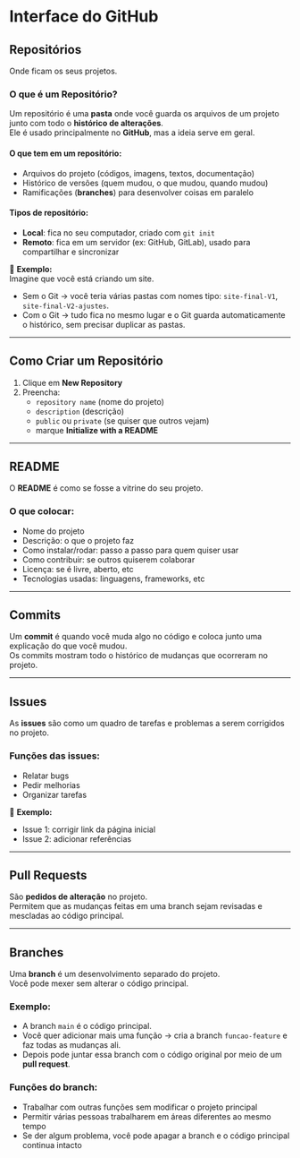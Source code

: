 # Interface do GitHub

## Repositórios
Onde ficam os seus projetos.

### O que é um Repositório?
Um repositório é uma **pasta** onde você guarda os arquivos de um projeto junto com todo o **histórico de alterações**.  
Ele é usado principalmente no **GitHub**, mas a ideia serve em geral.

#### O que tem em um repositório:
- Arquivos do projeto (códigos, imagens, textos, documentação)  
- Histórico de versões (quem mudou, o que mudou, quando mudou)  
- Ramificações (**branches**) para desenvolver coisas em paralelo  

#### Tipos de repositório:
- **Local**: fica no seu computador, criado com `git init`  
- **Remoto**: fica em um servidor (ex: GitHub, GitLab), usado para compartilhar e sincronizar  

📌 **Exemplo:**  
Imagine que você está criando um site.  
- Sem o Git → você teria várias pastas com nomes tipo: `site-final-V1`, `site-final-V2-ajustes`.  
- Com o Git → tudo fica no mesmo lugar e o Git guarda automaticamente o histórico, sem precisar duplicar as pastas.  

---

## Como Criar um Repositório
1. Clique em **New Repository**  
2. Preencha:
   - `repository name` (nome do projeto)  
   - `description` (descrição)  
   - `public` ou `private` (se quiser que outros vejam)  
   - marque **Initialize with a README**  

---

## README
O **README** é como se fosse a vitrine do seu projeto.  

### O que colocar:
- Nome do projeto  
- Descrição: o que o projeto faz  
- Como instalar/rodar: passo a passo para quem quiser usar  
- Como contribuir: se outros quiserem colaborar  
- Licença: se é livre, aberto, etc  
- Tecnologias usadas: linguagens, frameworks, etc  

---

## Commits
Um **commit** é quando você muda algo no código e coloca junto uma explicação do que você mudou.  
Os commits mostram todo o histórico de mudanças que ocorreram no projeto.  

---

## Issues
As **issues** são como um quadro de tarefas e problemas a serem corrigidos no projeto.  

### Funções das issues:
- Relatar bugs  
- Pedir melhorias  
- Organizar tarefas  

📌 **Exemplo:**  
- Issue 1: corrigir link da página inicial  
- Issue 2: adicionar referências  

---

## Pull Requests
São **pedidos de alteração** no projeto.  
Permitem que as mudanças feitas em uma branch sejam revisadas e mescladas ao código principal.  

---

## Branches
Uma **branch** é um desenvolvimento separado do projeto.  
Você pode mexer sem alterar o código principal.  

### Exemplo:
- A branch `main` é o código principal.  
- Você quer adicionar mais uma função → cria a branch `funcao-feature` e faz todas as mudanças ali.  
- Depois pode juntar essa branch com o código original por meio de um **pull request**.  

### Funções do branch:
- Trabalhar com outras funções sem modificar o projeto principal  
- Permitir várias pessoas trabalharem em áreas diferentes ao mesmo tempo  
- Se der algum problema, você pode apagar a branch e o código principal continua intacto  
